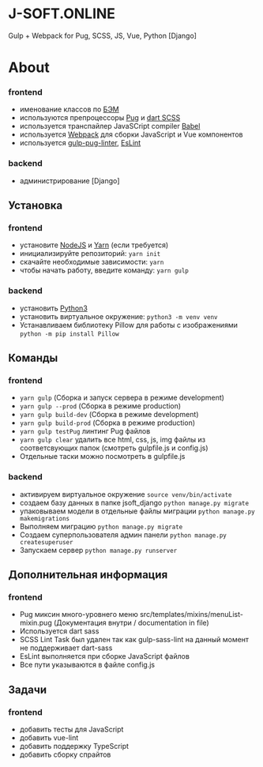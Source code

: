 # J-SOFT.ONLINE
Gulp + Webpack for Pug, SCSS, JS, Vue, Python [Django]

# About
### frontend
* именование классов по [БЭМ](https://ru.bem.info/)
* используются препроцессоры [Pug](https://pugjs.org/) и [dart SCSS](https://sass-scss.ru/dart-sass/)
* используется транспайлер JavaSCript compiler [Babel](https://babeljs.io/)
* используется [Webpack](https://webpack.js.org/) для сборки JavaScript и Vue компонентов
* используется [gulp-pug-linter](https://www.npmjs.com/package/gulp-pug-linter), [EsLint](https://eslint.org/)
### backend
* администрирование [Django]

## Установка
### frontend
* установите [NodeJS](https://nodejs.org/en/) и [Yarn](https://yarnpkg.com/en/docs/install) (если требуется)
* инициализируйте репозиторий: ````yarn init````
* скачайте необходимые зависимости: ````yarn````
* чтобы начать работу, введите команду: ````yarn gulp````
### backend
* установить [Python3](https://www.python.org/getit/)
* установить виртуальное окружение: ````python3 -m venv venv````
* Устанавливаем библиотеку Pillow для работы с изображениями ````python -m pip install Pillow````

## Команды
### frontend
* ````yarn gulp```` (Сборка и запуск сервера в режиме development)
* ````yarn gulp --prod```` (Сборка в режиме production)
* ````yarn gulp build-dev```` (Сборка в режиме development)
* ````yarn gulp build-prod```` (Сборка в режиме production)
* ````yarn gulp testPug```` линтинг Pug файлов
* ````yarn gulp clear```` удалить все html, css, js, img файлы из соответсвующих папок (смотреть gulpfile.js и config.js)
* Отдельные таски можно посмотреть в gulpfile.js
### backend
* активируем виртуальное окружение ````source venv/bin/activate````
* создаем базу данных в папке jsoft_django ````python manage.py migrate````
* упаковываем модели в отдельные файлы миграции ````python manage.py makemigrations````
* Выполняем миграцию ````python manage.py migrate````
* Создаем суперпользователя админ панели ````python manage.py createsuperuser````
* Запускаем сервер ````python manage.py runserver````

## Дополнительная информация
### frontend
* Pug миксин много-уровнего меню src/templates/mixins/menuList-mixin.pug (Документация внутри / documentation in file)
* Используется dart sass
* SCSS Lint Task был удален так как gulp-sass-lint на данный момент не поддерживает dart-sass
* EsLint выполняется при сборке JavaScript файлов
* Все пути указываются в файле config.js


## Задачи
### frontend
* добавить тесты для JavaScript
* добавить vue-lint
* добавить поддержку TypeScript
* добавить сборку спрайтов